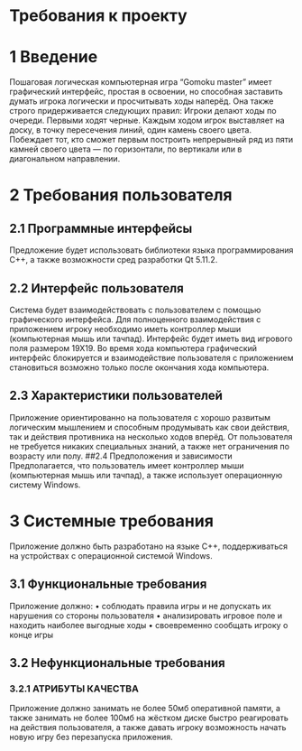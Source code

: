# Требования к проекту
# 1 Введение
Пошаговая логическая компьютерная игра “Gomoku master” имеет графический интерфейс,
простая в освоении, но способная заставить думать игрока логически и просчитывать
ходы наперёд. Она также строго придерживается следующих правил: Игроки делают ходы по очереди. Первыми ходят черные. Каждым ходом игрок выставляет на доску, в точку пересечения линий, один камень своего цвета. Побеждает тот, кто сможет первым построить непрерывный ряд из пяти камней своего цвета — по горизонтали, по вертикали или в диагональном направлении.
# 2 Требования пользователя
## 2.1 Программные интерфейсы
Предложение будет использовать библиотеки языка программирования С++, а также 
возможности сред разработки Qt 5.11.2.
## 2.2 Интерфейс пользователя
Система будет взаимодействовать с пользователем с помощью графического интерфейса. 
Для полноценного взаимодействия с приложением игроку необходимо иметь контроллер
мыши (компьютерная мышь или тачпад). Интерфейс будет иметь вид игрового поля 
размером 19Х19. Во время хода компьютера графический интерфейс блокируется и 
взаимодействие пользователя с приложением становиться возможно только после окончания
хода компьютера.
## 2.3 Характеристики пользователей
Приложение ориентированно на пользователя с хорошо развитым логическим мышлением и
способным продумывать как свои действия, так и действия противника на несколько
ходов вперёд. От пользователя не требуется никаких специальных знаний, а также нет
ограничения по возрасту или полу.
##2.4 Предположения и зависимости
Предполагается, что пользователь имеет контроллер мыши (компьютерная мышь или тачпад),
а также использует операционную систему Windows.
# 3 Системные требования
Приложение должно быть разработано на языке С++, поддерживаться на устройствах с 
операционной системой Windows.
## 3.1 Функциональные требования
Приложение должно:
•	соблюдать правила игры и не допускать их нарушения со стороны пользователя
•	анализировать игровое поле и находить наиболее выгодные ходы
•	своевременно сообщать игроку о конце игры
## 3.2 Нефункциональные требования
### 3.2.1 АТРИБУТЫ КАЧЕСТВА
Приложение должно занимать не более 50мб оперативной памяти, а также занимать не более 100мб на жёстком диске быстро реагировать на действия пользователя, а также давать игроку возможность начать новую игру без перезапуска приложения.

